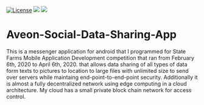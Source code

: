 [![License](https://img.shields.io/badge/License-Apache%202.0-blue.svg)](https://opensource.org/licenses/Apache-2.0)
![](https://tokei.rs/b1/github/aveon-social-data-sharing-app/jcl?category=code)
![](https://tokei.rs/b1/github/aveon-social-data-sharing-app/jcl?category=files)

# Aveon-Social-Data-Sharing-App
This is a messenger application for android that I programmed for State Farms Mobile Application Development competition that ran from February 6th, 2020 to April 6th, 2020. that allows data sharing of all types of data form texts to pictures to location to large files with unlimited size to send over servers while maintaing end-point-to-end-point security. Additionally it is almost a fully decentralized network using edge computing in a cloud architecture. My cloud has a small private block chain network for access control.
